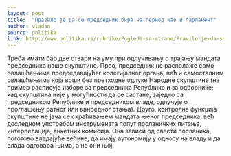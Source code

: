 ```yaml
---
layout: post
title:  "Правило је да се председник бира на период као и парламент"
author: vladan
source: politika
link: http://www.politika.rs/rubrike/Pogledi-sa-strane/Pravilo-je-da-se-predsednik-bira-na-period-kao-i-parlament.sr.html
---
```


Треба имати бар две ствари на уму при одлучивању о трајању мандата председника наше скупштине. Прво, председник не располаже само овлашћењима председавајућег колегијалног органа, већ и самосталним овлашћењима која врши без претходне одлуке Народне скупштине (на пример расписује изборе за председника Републике и за одборнике; кад скупштина није у могућности да се састане, заједно са председником Републике и председником владе, одлучује о проглашењу ратног или ванредног стања). Друго, контролна функција скупштине не јача се скраћивањем мандата њеног председника, већ доследном употребом инструмената попут посланичких питања, интерпелација, анкетних комисија. Она зависи од свести посланика, поготово владајуће већине, да имају аутономију у односу на владу и да влада одговара њима, а не они њој.
